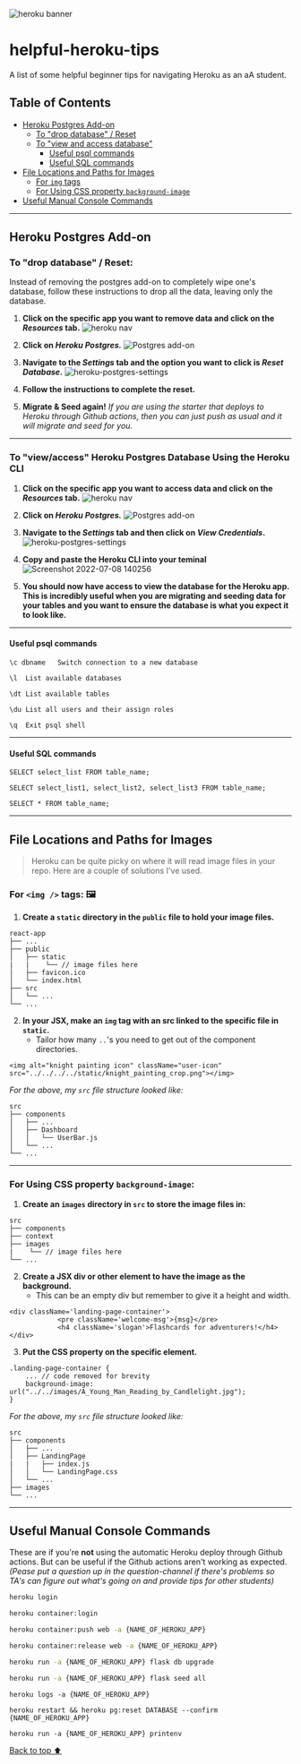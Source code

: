 ![heroku banner](https://miro.medium.com/max/1400/1*hDtj_hzXAz7Gj5eLn3goYg.png)
# helpful-heroku-tips
A list of some helpful beginner tips for navigating Heroku as an aA student. 

## Table of Contents

 - [Heroku Postgres Add-on](https://github.com/whitnessme/helpful-heroku-tips#heroku-postgres-add-on)
     - [To "drop database" / Reset](#to-drop-database--reset)
     - [To "view and access database"](https://github.com/whitnessme/helpful-heroku-tips#to-viewaccess-heroku-postgres-database-using-the-heroku-cli)
         - [Useful psql commands](https://github.com/whitnessme/helpful-heroku-tips#useful-psql-commands)
         - [Useful SQL commands](https://github.com/whitnessme/helpful-heroku-tips#useful-sql-commands)
- [File Locations and Paths for Images](https://github.com/whitnessme/helpful-heroku-tips#file-locations-and-paths-for-images)
     - [For `img` tags](https://github.com/whitnessme/helpful-heroku-tips#for-img--tags-)
     - [For Using CSS property `background-image`](https://github.com/whitnessme/helpful-heroku-tips#for-using-css-property-background-image)
- [Useful Manual Console Commands](https://github.com/whitnessme/helpful-heroku-tips#useful-manual-console-commands)

---

## Heroku Postgres Add-on
### To "drop database" / Reset:
Instead of removing the postgres add-on to completely wipe one's database, follow these instructions to drop all the data, leaving only the database.

1. **Click on the specific app you want to remove data and click on the *Resources* tab.** 
![heroku nav](https://user-images.githubusercontent.com/89945390/168140727-f38df5cd-1ea2-45a6-842c-a35e5f4cb6bd.png)

2. **Click on *Heroku Postgres.***
![Postgres add-on](https://user-images.githubusercontent.com/89945390/168141005-1e2cbe9c-01a1-4bbe-9c1b-2f7ba630f0c8.png)

3. **Navigate to the *Settings* tab and the option you want to click is *Reset Database*.**
![heroku-postgres-settings](https://user-images.githubusercontent.com/89945390/168155610-3878e39f-7858-4769-bd92-045049c0ea39.png)

4. **Follow the instructions to complete the reset.** 

5. **Migrate & Seed again!** *If you are using the starter that deploys to Heroku through Github actions, then you can just push as usual and it will migrate and seed for you.* 

---

### To "view/access" Heroku Postgres Database Using the Heroku CLI

1. **Click on the specific app you want to access data and click on the *Resources* tab.** 
![heroku nav](https://user-images.githubusercontent.com/89945390/168140727-f38df5cd-1ea2-45a6-842c-a35e5f4cb6bd.png)

2. **Click on *Heroku Postgres.***
![Postgres add-on](https://user-images.githubusercontent.com/89945390/168141005-1e2cbe9c-01a1-4bbe-9c1b-2f7ba630f0c8.png)

3. **Navigate to the *Settings* tab and then click on *View Credentials*.**
![heroku-postgres-settings](https://user-images.githubusercontent.com/76798385/178045579-9f242e6e-45b1-4f66-9bd8-b4db477a906d.png)

4. **Copy and paste the Heroku CLI into your teminal**
![Screenshot 2022-07-08 140256](https://user-images.githubusercontent.com/76798385/178047829-49b6e306-ddc8-4f05-911c-6c533f18be95.png)

5. **You should now have access to view the database for the Heroku app. This is incredibly useful when you are migrating and seeding data for your tables and you want to ensure the database is what you expect it to look like.**

---

#### Useful psql commands
```
\c dbname	Switch connection to a new database
```
```
\l	List available databases
```
```
\dt	List available tables
```
```
\du	List all users and their assign roles
```
```
\q	Exit psql shell
```

---

#### Useful SQL commands
```
SELECT select_list FROM table_name;
```
```
SELECT select_list1, select_list2, select_list3 FROM table_name;
```
``` *For selecting all columns from the database, use asterisk(‘*’) as below:*
SELECT * FROM table_name;
```

---

## File Locations and Paths for Images
> Heroku can be quite picky on where it will read image files in your repo. Here are a couple of solutions I've used.

### For `<img />` tags: 🖼
1. **Create a `static` directory in the `public` file to hold your image files.**
```
react-app
├── ...
├── public
│   ├── static
|   |    └── // image files here
│   ├── favicon.ico
│   └── index.html
├── src
│   └── ...
└── ...
```
2. **In your JSX, make an `img` tag with an src linked to the specific file in `static`.**
    - Tailor how many `..`'s you need to get out of the component directories. 
```
<img alt="knight painting icon" className="user-icon" src="../../../../static/knight_painting_crop.png"></img>
```
*For the above, my `src` file structure looked like:*
```
src
├── components
│   ├── ...
│   ├── Dashboard
│   │   └── UserBar.js
│   └── ...
└── ...
```

---

### For Using CSS property `background-image`:
1. **Create an `images` directory in `src` to store the image files in:**
```
src
├── components
├── context
├── images
|    └── // image files here
└── ...
```
2. **Create a JSX div or other element to have the image as the background.**
    - This can be an empty div but remember to give it a height and width.
```
<div className='landing-page-container'>
            <pre className='welcome-msg'>{msg}</pre>
            <h4 className='slogan'>Flashcards for adventurers!</h4>
</div>
```
3. **Put the CSS property on the specific element.**
```
.landing-page-container {
    ... // code removed for brevity
    background-image: url("../../images/A_Young_Man_Reading_by_Candlelight.jpg");
}
```
*For the above, my `src` file structure looked like:*
```
src
├── components
│   ├── ...
│   ├── LandingPage
|   |   ├── index.js
│   │   └── LandingPage.css
│   └── ...
├── images
└── ...
```

---

## Useful Manual Console Commands
These are if you're **not** using the automatic Heroku deploy through Github actions. But can be useful if the Github actions aren't working as expected.
*(Pease put a question up in the question-channel if there's problems so TA's can figure out what's going on and provide tips for other students)*

```bash
heroku login
```

```bash
heroku container:login
```

```bash
heroku container:push web -a {NAME_OF_HEROKU_APP}
```

```bash
heroku container:release web -a {NAME_OF_HEROKU_APP}
```

```bash
heroku run -a {NAME_OF_HEROKU_APP} flask db upgrade
```

```bash
heroku run -a {NAME_OF_HEROKU_APP} flask seed all
```
```
heroku logs -a {NAME_OF_HEROKU_APP}
```
```
heroku restart && heroku pg:reset DATABASE --confirm {NAME_OF_HEROKU_APP}
```
```
heroku run -a {NAME_OF_HEROKU_APP} printenv
```
[Back to top ⬆](https://github.com/whitnessme/helpful-heroku-tips#helpful-heroku-tips)
